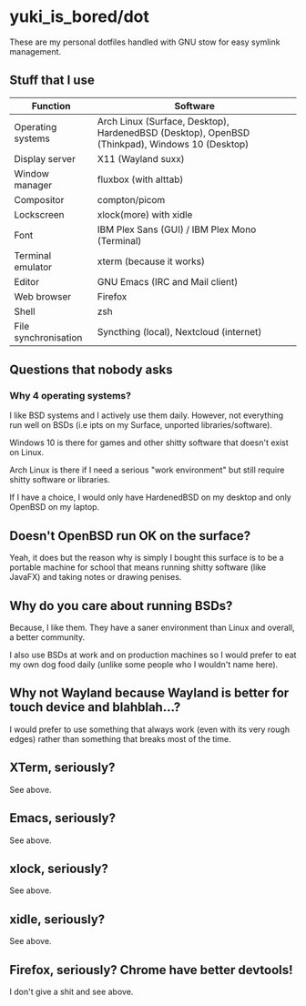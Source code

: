 # yuki\_is\_bored/dot

These are my personal dotfiles handled with GNU stow for easy symlink
management.

## Stuff that I use

| Function             | Software                                                                                       |
|----------------------|------------------------------------------------------------------------------------------------|
| Operating systems    | Arch Linux (Surface, Desktop), HardenedBSD (Desktop), OpenBSD (Thinkpad), Windows 10 (Desktop) |
| Display server       | X11 (Wayland suxx)                                                                             |
| Window manager       | fluxbox (with alttab)                                                                          |
| Compositor           | compton/picom                                                                                  |
| Lockscreen           | xlock(more) with xidle                                                                         |
| Font                 | IBM Plex Sans (GUI) / IBM Plex Mono (Terminal)                                                 |
| Terminal emulator    | xterm (because it works)                                                                       |
| Editor               | GNU Emacs (IRC and Mail client)                                                                |
| Web browser          | Firefox                                                                                        |
| Shell                | zsh                                                                                            |
| File synchronisation | Syncthing (local), Nextcloud (internet)                                                        |

## Questions that nobody asks

### Why 4 operating systems?

I like BSD systems and I actively use them daily. However, not everything run
well on BSDs (i.e ipts on my Surface, unported libraries/software).

Windows 10 is there for games and other shitty software that doesn't exist on
Linux.

Arch Linux is there if I need a serious "work environment" but still require
shitty software or libraries.

If I have a choice, I would only have HardenedBSD on my desktop and only OpenBSD
on my laptop.

## Doesn't OpenBSD run OK on the surface?

Yeah, it does but the reason why is simply I bought this surface is to be a
portable machine for school that means running shitty software (like JavaFX) and
taking notes or drawing penises.

## Why do you care about running BSDs?

Because, I like them. They have a saner environment than Linux and overall,
a better community.

I also use BSDs at work and on production machines so I would prefer to eat my
own dog food daily (unlike some people who I wouldn't name here).

## Why not Wayland because Wayland is better for touch device and blahblah...?

I would prefer to use something that always work (even with its very rough
edges) rather than something that breaks most of the time.

## XTerm, seriously?

See above.

## Emacs, seriously?

See above.

## xlock, seriously?

See above.

## xidle, seriously?

See above.

## Firefox, seriously? Chrome have better devtools!

I don't give a shit and see above.
